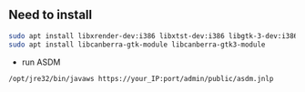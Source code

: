 ## Need to install
```bash
sudo apt install libxrender-dev:i386 libxtst-dev:i386 libgtk-3-dev:i386 libcanberra-gtk-module:i386 gtk2-engines-murrine:i386
sudo apt install libcanberra-gtk-module libcanberra-gtk3-module
```
- run ASDM
```bash
/opt/jre32/bin/javaws https://your_IP:port/admin/public/asdm.jnlp
```

